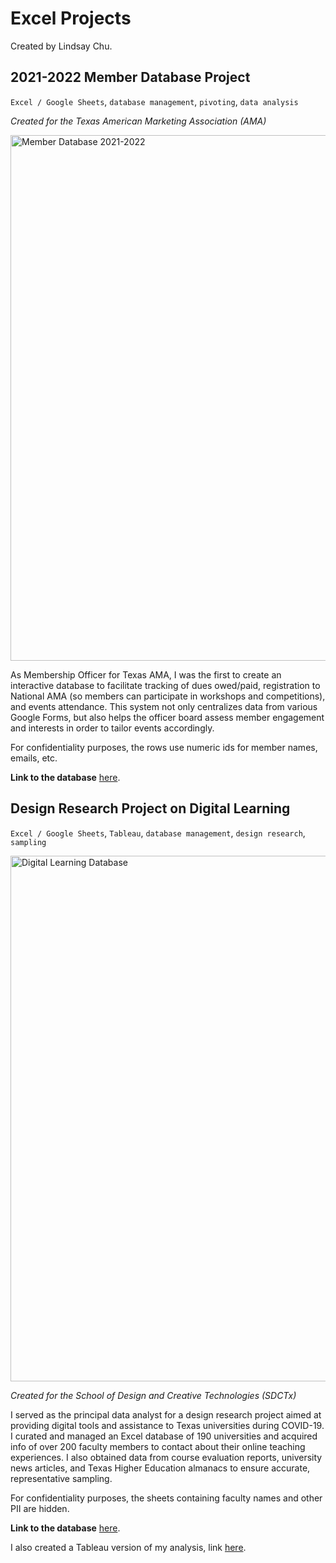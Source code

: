 # Excel Projects  
Created by Lindsay Chu. 

## 2021-2022 Member Database Project 
`Excel / Google Sheets`, `database management`, `pivoting`, `data analysis`

*Created for the Texas American Marketing Association (AMA)*

<img width="841" alt="Member Database 2021-2022" src="https://user-images.githubusercontent.com/80167460/177011481-d08540a4-2215-4244-932e-df8b503c7810.PNG">

As Membership Officer for Texas AMA, I was the first to create an interactive database to facilitate tracking of dues owed/paid, registration to National AMA (so members can participate in workshops and competitions), and events attendance. This system not only centralizes data from various Google Forms, but also helps the officer board assess member engagement and interests in order to tailor events accordingly. 

For confidentiality purposes, the rows use numeric ids for member names, emails, etc.

**Link to the database** [here](https://docs.google.com/spreadsheets/d/1EZLIOcb93UJbK91L3xVBYid97ELgtfbZGoCFlRpa7o4/edit?usp=sharing).


## Design Research Project on Digital Learning
`Excel / Google Sheets`, `Tableau`, `database management`, `design research`, `sampling`

<img width="841" alt="Digital Learning Database" src="https://user-images.githubusercontent.com/80167460/177011867-827815a1-fb7a-4a2b-855b-0fff4a636228.PNG">

*Created for the School of Design and Creative Technologies (SDCTx)*

I served as the principal data analyst for a design research project aimed at providing digital tools and assistance to Texas universities during COVID-19. 
I curated and managed an Excel database of 190 universities and acquired info of over 200 faculty members to contact about their online teaching experiences. I also obtained data from course evaluation reports, university news articles, and Texas Higher Education almanacs to ensure accurate, representative sampling.

For confidentiality purposes, the sheets containing faculty names and other PII are hidden.

**Link to the database** [here](https://docs.google.com/spreadsheets/d/1EZLIOcb93UJbK91L3xVBYid97ELgtfbZGoCFlRpa7o4/edit?usp=sharing).

I also created a Tableau version of my analysis, link [here](Tableau/README.md).


